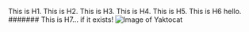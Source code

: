 This is H1.
This is H2.
This is H3.
This is H4.
This is H5.
This is H6 hello.
####### This is H7... if it exists!
![Image of Yaktocat](https://octodex.github.com/images/yaktocat.png)
